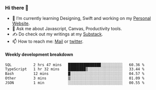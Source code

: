 ### Hi there 👋

- 🌱 I’m currently learning Designing, Swift and working on my [Personal Website](https://kvaishak.com/).
- 💬 Ask me about Javascript, Canvas,  Productivity tools. 
- :writing_hand: Do check out my writings at my [Substack](https://kvaishak.substack.com/).
- 📫 How to reach me: [Mail](mailto:vaishak.kaippanchery@gmail.com) or [twitter](https://twitter.com/kvaishack).


#### Weekly development breakdown

<!--START_SECTION:waka-->

```txt
SQL          2 hrs 47 mins   ███████████████░░░░░░░░░░   60.36 %
TypeScript   1 hr 32 mins    ████████▒░░░░░░░░░░░░░░░░   33.44 %
Bash         12 mins         █░░░░░░░░░░░░░░░░░░░░░░░░   04.57 %
Other        3 mins          ▒░░░░░░░░░░░░░░░░░░░░░░░░   01.09 %
JSON         1 min           ░░░░░░░░░░░░░░░░░░░░░░░░░   00.55 %
```

<!--END_SECTION:waka-->
